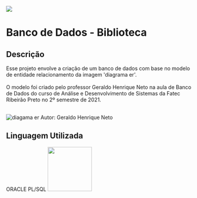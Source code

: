![](http://img.shields.io/static/v1?label=STATUS&message=IN%20PROGRESS&color=GREEN&style=for-the-badge)
# Banco de Dados - Biblioteca

<h2>Descrição</h2>
Esse projeto envolve a criação de um banco de dados com base no modelo de entidade relacionamento da imagem 'diagrama er'. <br><br>
O modelo foi criado pelo professor Geraldo Henrique Neto na aula de Banco de Dados do curso de Análise e Desenvolvimento de Sistemas da Fatec Ribeirão Preto no 2º semestre de 2021. <br><br>

![diagama er](https://user-images.githubusercontent.com/66854577/144721941-a7836891-8652-438e-867b-c872f21432e7.png)
Autor: Geraldo Henrique Neto

<h2>Linguagem Utilizada</h2>
ORACLE PL/SQL
<img src="https://cdn.jsdelivr.net/gh/devicons/devicon/icons/oracle/oracle-original.svg" heigth=120 width=120 />
